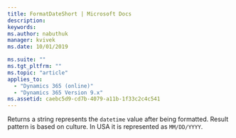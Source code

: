 ```yaml
---
title: FormatDateShort | Microsoft Docs
description: 
keywords:
ms.author: nabuthuk
manager: kvivek
ms.date: 10/01/2019

ms.suite: ""
ms.tgt_pltfrm: ""
ms.topic: "article"
applies_to: 
  - "Dynamics 365 (online)"
  - "Dynamics 365 Version 9.x"
ms.assetid: caebc5d9-cd7b-4079-a11b-1f33c2c4c541
---
```

Returns a string represents the `datetime` value after being formatted. Result pattern is based on culture. In USA it is  represented as `MM/DD/YYYY`.
